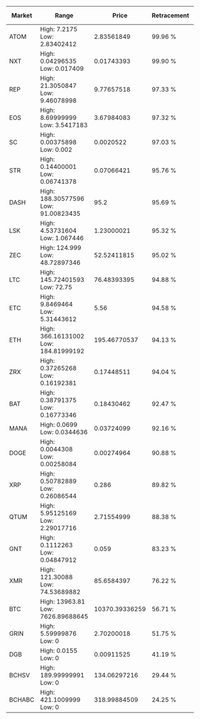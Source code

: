 | Market | Range | Price| Retracement | Doubles to 50% |
| --- | --- | --- | --- | --- |
| ATOM | High: 7.2175<br />Low: 2.83402412 | 2.83561849 | 99.96 % | 1.77 |
| NXT | High: 0.04296535<br />Low: 0.017409 | 0.01743393 | 99.90 % | 1.73 |
| REP | High: 21.3050847<br />Low: 9.46078998 | 9.77657518 | 97.33 % | 1.57 |
| EOS | High: 8.69999999<br />Low: 3.5417183 | 3.67984083 | 97.32 % | 1.66 |
| SC | High: 0.00375898<br />Low: 0.002 | 0.0020522 | 97.03 % | 1.40 |
| STR | High: 0.14400001<br />Low: 0.06741378 | 0.07066421 | 95.76 % | 1.50 |
| DASH | High: 188.30577596<br />Low: 91.00823435 | 95.2 | 95.69 % | 1.47 |
| LSK | High: 4.53731604<br />Low: 1.067446 | 1.23000021 | 95.32 % | 2.28 |
| ZEC | High: 124.999<br />Low: 48.72897346 | 52.52411815 | 95.02 % | 1.65 |
| LTC | High: 145.72401593<br />Low: 72.75 | 76.48393395 | 94.88 % | 1.43 |
| ETC | High: 9.8469464<br />Low: 5.31443612 | 5.56 | 94.58 % | 1.36 |
| ETH | High: 366.16131002<br />Low: 184.81999192 | 195.46770537 | 94.13 % | 1.41 |
| ZRX | High: 0.37265268<br />Low: 0.16192381 | 0.17448511 | 94.04 % | 1.53 |
| BAT | High: 0.38791375<br />Low: 0.16773346 | 0.18430462 | 92.47 % | 1.51 |
| MANA | High: 0.0699<br />Low: 0.0344636 | 0.03724099 | 92.16 % | 1.40 |
| DOGE | High: 0.0044308<br />Low: 0.00258084 | 0.00274964 | 90.88 % | 1.28 |
| XRP | High: 0.50782889<br />Low: 0.26086544 | 0.286 | 89.82 % | 1.34 |
| QTUM | High: 5.95125169<br />Low: 2.29017716 | 2.71554999 | 88.38 % | 1.52 |
| GNT | High: 0.1112263<br />Low: 0.04847912 | 0.059 | 83.23 % | 1.35 |
| XMR | High: 121.30088<br />Low: 74.53689882 | 85.6584397 | 76.22 % | 1.14 |
| BTC | High: 13963.81<br />Low: 7626.89688645 | 10370.39336259 | 56.71 % | 1.04 |
| GRIN | High: 5.59999876<br />Low: 0 | 2.70200018 | 51.75 % | 1.04 |
| DGB | High: 0.0155<br />Low: 0 | 0.00911525 | 41.19 % | 0.00 |
| BCHSV | High: 189.99999991<br />Low: 0 | 134.06297216 | 29.44 % | 0.00 |
| BCHABC | High: 421.1009999<br />Low: 0 | 318.99884509 | 24.25 % | 0.00 |
